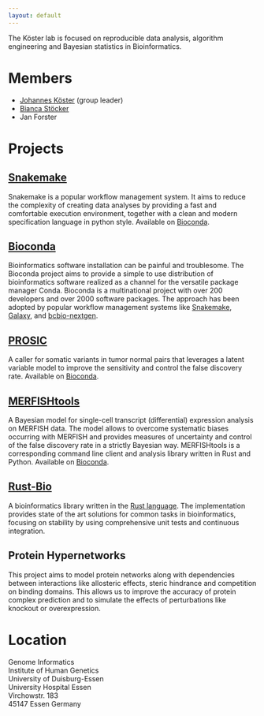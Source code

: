 ```yaml
---
layout: default
---
```



The Köster lab is focused on reproducible data analysis, algorithm engineering and Bayesian statistics in Bioinformatics.


# Members

* [Johannes Köster](https://johanneskoester.bitbucket.io) (group leader)
* [Bianca Stöcker](http://genomeinformatics.uni-due.de/people/bianca-stocker)
* Jan Forster



# Projects

## [Snakemake](https://snakemake.bitbucket.io)

Snakemake is a popular workflow management system. It aims to reduce the complexity of creating data analyses by providing a fast and comfortable execution environment, together with a clean and modern specification language in python style. Available on [Bioconda](https://bioconda.github.io/recipes/snakemake/README.html).

## [Bioconda](https://bioconda.github.io)

Bioinformatics software installation can be painful and troublesome. The Bioconda project aims to provide a simple to use distribution of bioinformatics software realized as a channel for the versatile package manager Conda. Bioconda is a multinational project with over 200 developers and over 2000 software packages. The approach has been adopted by popular workflow management systems like [Snakemake](https://snakemake.bitbucket.io), [Galaxy](https://galaxyproject.org/), and [bcbio-nextgen](https://bcbio-nextgen.readthedocs.io).

## [PROSIC](https://prosic.github.io)

A caller for somatic variants in tumor normal pairs that leverages a latent variable model to improve the sensitivity and control the false discovery rate. Available on [Bioconda](https://bioconda.github.io/recipes/prosic/README.html).

## [MERFISHtools](https://merfishtools.github.io)

A Bayesian model for single-cell transcript (differential) expression analysis on MERFISH data. The model allows to overcome systematic biases occurring with MERFISH and provides measures of uncertainty and control of the false discovery rate in a strictly Bayesian way. MERFISHtools is a corresponding command line client and analysis library written in Rust and Python. Available on [Bioconda](https://bioconda.github.io/recipes/merfishtools/README.html).

## [Rust-Bio](https://rust-bio.github.io)

A bioinformatics library written in the [Rust language](https://rust-lang.org). The implementation provides state of the art solutions for common tasks in bioinformatics, focusing on stability by using comprehensive unit tests and continuous integration.


## Protein Hypernetworks

This project aims to model protein networks along with dependencies between interactions like allosteric effects, steric hindrance and competition on binding domains. This allows us to improve the accuracy of protein complex prediction and to simulate the effects of perturbations like knockout or overexpression.


# Location
Genome Informatics  
Institute of Human Genetics  
University of Duisburg-Essen  
University Hospital Essen  
Virchowstr. 183  
45147 Essen
Germany
